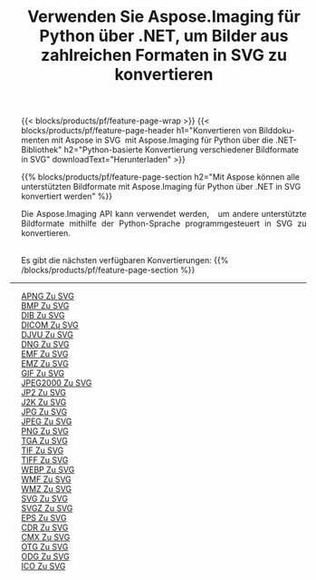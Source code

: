 ﻿---
title: Verwenden Sie Aspose.Imaging für Python über .NET, um Bilder aus zahlreichen Formaten in SVG zu konvertieren 
weight: 3920
url: /de/python-net/conversion/to/svg 
lang: de
langdirlevel: 2
locales: zh-hans,ja,it,ru,de,es,fr,nl,id,lt,pl,pt,vi,tr,ko,zh-hant,ar,hi,th,sv,cs,uk,he
description: Sie können Aspose.Imaging für Python über die .NET-Bibliothek verwenden, um eine Vielzahl von Formaten in SVG zu konvertieren.
---

{{< blocks/products/pf/feature-page-wrap >}}
{{< blocks/products/pf/feature-page-header h1="Konvertieren von Bilddokumenten mit Aspose in SVG  mit Aspose.Imaging für Python über die .NET-Bibliothek" h2="Python-basierte Konvertierung verschiedener Bildformate in SVG" downloadText="Herunterladen" >}}


{{% blocks/products/pf/feature-page-section  h2="Mit Aspose können alle unterstützten Bildformate mit Aspose.Imaging für Python über .NET in SVG konvertiert werden" %}}
<p align=justify>Die Aspose.Imaging API kann verwendet werden,   um andere unterstützte Bildformate mithilfe der Python-Sprache programmgesteuert in SVG zu konvertieren.</p>
<br/>
Es gibt die nächsten verfügbaren Konvertierungen:
{{% /blocks/products/pf/feature-page-section %}}
<div class="container-fluid productfamilypage bg-gray">
    <div class="convertypes bg-gray agp-content section">
        <div class="container">
		<hr style="margin-left:-20px;"/>
		<div class="row other-converters">
		    <div class='col-md-2 other-converter remove-lp remove-rp'><a href="/imaging/de/python-net/conversion/apng-to-svg" >APNG Zu SVG</a></div>
<div class='col-md-2 other-converter remove-lp remove-rp'><a href="/imaging/de/python-net/conversion/bmp-to-svg" >BMP Zu SVG</a></div>
<div class='col-md-2 other-converter remove-lp remove-rp'><a href="/imaging/de/python-net/conversion/dib-to-svg" >DIB Zu SVG</a></div>
<div class='col-md-2 other-converter remove-lp remove-rp'><a href="/imaging/de/python-net/conversion/dicom-to-svg" >DICOM Zu SVG</a></div>
<div class='col-md-2 other-converter remove-lp remove-rp'><a href="/imaging/de/python-net/conversion/djvu-to-svg" >DJVU Zu SVG</a></div>
<div class='col-md-2 other-converter remove-lp remove-rp'><a href="/imaging/de/python-net/conversion/dng-to-svg" >DNG Zu SVG</a></div>
<div class='col-md-2 other-converter remove-lp remove-rp'><a href="/imaging/de/python-net/conversion/emf-to-svg" >EMF Zu SVG</a></div>
<div class='col-md-2 other-converter remove-lp remove-rp'><a href="/imaging/de/python-net/conversion/emz-to-svg" >EMZ Zu SVG</a></div>
<div class='col-md-2 other-converter remove-lp remove-rp'><a href="/imaging/de/python-net/conversion/gif-to-svg" >GIF Zu SVG</a></div>
<div class='col-md-2 other-converter remove-lp remove-rp'><a href="/imaging/de/python-net/conversion/jpeg2000-to-svg" >JPEG2000 Zu SVG</a></div>
<div class='col-md-2 other-converter remove-lp remove-rp'><a href="/imaging/de/python-net/conversion/jp2-to-svg" >JP2 Zu SVG</a></div>
<div class='col-md-2 other-converter remove-lp remove-rp'><a href="/imaging/de/python-net/conversion/j2k-to-svg" >J2K Zu SVG</a></div>
<div class='col-md-2 other-converter remove-lp remove-rp'><a href="/imaging/de/python-net/conversion/jpg-to-svg" >JPG Zu SVG</a></div>
<div class='col-md-2 other-converter remove-lp remove-rp'><a href="/imaging/de/python-net/conversion/jpeg-to-svg" >JPEG Zu SVG</a></div>
<div class='col-md-2 other-converter remove-lp remove-rp'><a href="/imaging/de/python-net/conversion/png-to-svg" >PNG Zu SVG</a></div>
<div class='col-md-2 other-converter remove-lp remove-rp'><a href="/imaging/de/python-net/conversion/tga-to-svg" >TGA Zu SVG</a></div>
<div class='col-md-2 other-converter remove-lp remove-rp'><a href="/imaging/de/python-net/conversion/tif-to-svg" >TIF Zu SVG</a></div>
<div class='col-md-2 other-converter remove-lp remove-rp'><a href="/imaging/de/python-net/conversion/tiff-to-svg" >TIFF Zu SVG</a></div>
<div class='col-md-2 other-converter remove-lp remove-rp'><a href="/imaging/de/python-net/conversion/webp-to-svg" >WEBP Zu SVG</a></div>
<div class='col-md-2 other-converter remove-lp remove-rp'><a href="/imaging/de/python-net/conversion/wmf-to-svg" >WMF Zu SVG</a></div>
<div class='col-md-2 other-converter remove-lp remove-rp'><a href="/imaging/de/python-net/conversion/wmz-to-svg" >WMZ Zu SVG</a></div>
<div class='col-md-2 other-converter remove-lp remove-rp'><a href="/imaging/de/python-net/conversion/svg-to-svg" >SVG Zu SVG</a></div>
<div class='col-md-2 other-converter remove-lp remove-rp'><a href="/imaging/de/python-net/conversion/svgz-to-svg" >SVGZ Zu SVG</a></div>
<div class='col-md-2 other-converter remove-lp remove-rp'><a href="/imaging/de/python-net/conversion/eps-to-svg" >EPS Zu SVG</a></div>
<div class='col-md-2 other-converter remove-lp remove-rp'><a href="/imaging/de/python-net/conversion/cdr-to-svg" >CDR Zu SVG</a></div>
<div class='col-md-2 other-converter remove-lp remove-rp'><a href="/imaging/de/python-net/conversion/cmx-to-svg" >CMX Zu SVG</a></div>
<div class='col-md-2 other-converter remove-lp remove-rp'><a href="/imaging/de/python-net/conversion/otg-to-svg" >OTG Zu SVG</a></div>
<div class='col-md-2 other-converter remove-lp remove-rp'><a href="/imaging/de/python-net/conversion/odg-to-svg" >ODG Zu SVG</a></div>
<div class='col-md-2 other-converter remove-lp remove-rp'><a href="/imaging/de/python-net/conversion/ico-to-svg" >ICO Zu SVG</a></div>
                </div>
        </div>
    </div>
</div>
<br/>

